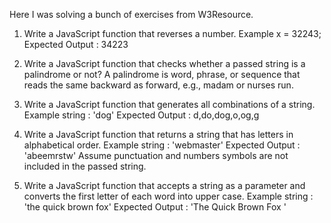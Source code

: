 Here I was solving a bunch of exercises from W3Resource.

1. Write a JavaScript function that reverses a number.
Example x = 32243;
Expected Output : 34223

2. Write a JavaScript function that checks whether a passed string is a palindrome or not?
A palindrome is word, phrase, or sequence that reads the same backward as forward, e.g., madam or nurses run.

3. Write a JavaScript function that generates all combinations of a string.
Example string : 'dog'
Expected Output : d,do,dog,o,og,g

4. Write a JavaScript function that returns a string that has letters in alphabetical order.
Example string : 'webmaster'
Expected Output : 'abeemrstw'
Assume punctuation and numbers symbols are not included in the passed string.

5. Write a JavaScript function that accepts a string as a parameter and converts the first letter of each word into upper case.
Example string : 'the quick brown fox'
Expected Output : 'The Quick Brown Fox '






